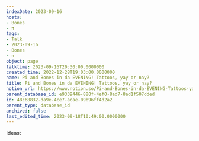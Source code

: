 ```yaml
---
indexDate: 2023-09-16
hosts:
- Bones
- π
tags:
- Talk
- 2023-09-16
- Bones
- π
object: page
talktime: 2023-09-16T20:30:00.0000000
created_time: 2022-12-28T19:03:00.0000000
name: Pi and Bones in da EVENING! Tattoos, yay or nay?
title: Pi and Bones in da EVENING! Tattoos, yay or nay?
notion_url: https://www.notion.so/Pi-and-Bones-in-da-EVENING-Tattoos-yay-or-nay-48c68832da9e4ce7acae09b96ff4d2a2
parent_database_id: e9339446-880f-4ef0-8ad7-8ad1f507dded
id: 48c68832-da9e-4ce7-acae-09b96ff4d2a2
parent_type: database_id
archived: false
last_edited_time: 2023-09-18T10:49:00.0000000
---
```


Ideas:
























